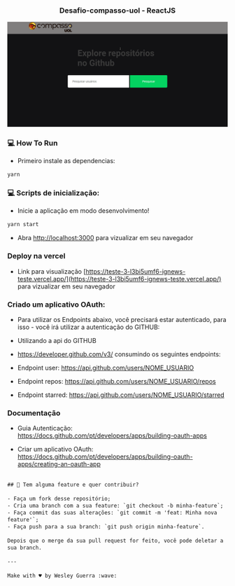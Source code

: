 <h3 align="center">
 Desafio-compasso-uol - ReactJS
</h3>

<p align="center">
   <img src="react_compasso.gif" >
</p>

### :computer: How To Run

- Primeiro instale as dependencias:

```bash
yarn
```

### :computer: Scripts de inicialização:

- Inicie a aplicação em modo desenvolvimento!

```bash
yarn start
```

- Abra [http://localhost:3000](http://localhost:3000) para vizualizar em seu navegador

### Deploy na vercel

- Link para visualização [https://teste-3-l3bi5umf6-ignews-teste.vercel.app/](https://teste-3-l3bi5umf6-ignews-teste.vercel.app/) para vizualizar em seu navegador

### Criado um aplicativo OAuth:

- Para utilizar os Endpoints abaixo, você precisará estar autenticado, para isso - você irá utilizar a autenticação do GITHUB:

- Utilizando a api do GITHUB
- https://developer.github.com/v3/ consumindo os seguintes endpoints:

- Endpoint user: https://api.github.com/users/NOME_USUARIO
- Endpoint repos: https://api.github.com/users/NOME_USUARIO/repos
- Endpoint starred: https://api.github.com/users/NOME_USUARIO/starred

### Documentação

- Guia Autenticação: https://docs.github.com/pt/developers/apps/building-oauth-apps

- Criar um aplicativo OAuth: https://docs.github.com/pt/developers/apps/building-oauth-apps/creating-an-oauth-app

```

## 🤔 Tem alguma feature e quer contribuir?

- Faça um fork desse repositório;
- Cria uma branch com a sua feature: `git checkout -b minha-feature`;
- Faça commit das suas alterações: `git commit -m 'feat: Minha nova feature'`;
- Faça push para a sua branch: `git push origin minha-feature`.

Depois que o merge da sua pull request for feito, você pode deletar a sua branch.

---

Make with ♥ by Wesley Guerra :wave:
```
